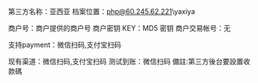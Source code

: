 第三方名称：亚西亚
档案位置：php@60.245.62.221\yaxiya

商户号：商户提供的商户号
商户密钥 KEY：MD5 密钥
商户交易帐号：无

支持payment：微信扫码,支付宝扫码

现有渠道：微信扫码,支付宝扫码
测试到账：微信扫码
備註:第三方後台要設置收款碼